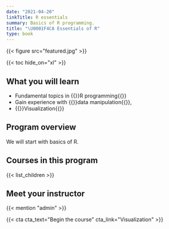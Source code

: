 ```yaml
---
date: "2021-04-20"
linkTitle: R essentials
summary: Basics of R programming.
title: "\U0001F4CA Essentials of R"
type: book
---
```


{{< figure src="featured.jpg" >}}

{{< toc hide_on="xl" >}}

## What you will learn

- Fundamental topics in {{<hl>}}R programming{{</hl>}}
- Gain experience with {{<hl>}}data manipulation{{</hl>}}, 
- {{<hl>}}Visualization{{</hl>}} 

## Program overview

We will start with basics of R. 

## Courses in this program

{{< list_children >}}

## Meet your instructor

{{< mention "admin" >}}


{{< cta cta_text="Begin the course" cta_link="Visualization" >}}
